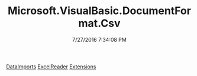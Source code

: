 ﻿---
title: Microsoft.VisualBasic.DocumentFormat.Csv
date: 7/27/2016 7:34:08 PM
---

[DataImports](T-Microsoft.VisualBasic.DocumentFormat.Csv.DataImports.html)
[ExcelReader](T-Microsoft.VisualBasic.DocumentFormat.Csv.ExcelReader.html)
[Extensions](T-Microsoft.VisualBasic.DocumentFormat.Csv.Extensions.html)
